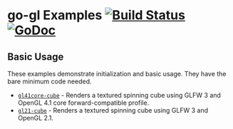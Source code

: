 # go-gl Examples [![Build Status](https://travis-ci.org/go-gl/example.svg?branch=master)](https://travis-ci.org/go-gl/example) [![GoDoc](https://godoc.org/github.com/go-gl/example?status.svg)](https://godoc.org/github.com/go-gl/example)

Basic Usage
-----------

These examples demonstrate initialization and basic usage. They have the bare minimum code needed.

-	[`gl41core-cube`](gl41core-cube) - Renders a textured spinning cube using GLFW 3 and OpenGL 4.1 core forward-compatible profile.
-	[`gl21-cube`](gl21-cube) - Renders a textured spinning cube using GLFW 3 and OpenGL 2.1.
